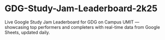 # GDG-Study-Jam-Leaderboard-2k25
Live Google Study Jam Leaderboard for GDG on Campus UMIT — showcasing top performers and completers with real-time data from Google Sheets, updated daily.
